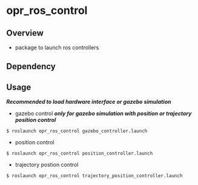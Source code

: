 # opr_ros_control

## Overview
* package to launch ros controllers

## Dependency

## Usage
***Recommended to load hardware interface or gazebo simulation***
* gazebo control ***only for gazebo simulation with position or trajectory position control***
```
$ roslaunch opr_ros_control gazebo_controller.launch
```

* position control
```
$ roslaunch opr_ros_control position_controller.launch
```

* trajectory postion control
```
$ roslaunch opr_ros_control trajectory_position_controller.launch
```
